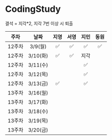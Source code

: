 # CodingStudy
결석 = 지각*2, 
지각 7번 이상 시 퇴출

|주차|날짜|지영|서영|지민|동원|
|--------|:-------:|:-------:|:-------:|:-------:|:-------:|
|12주차|3/9(월)|✅|✅|✅|✅|
|12주차|3/10(화)|✅|✅|지각||
|12주차|3/11(수)|||✅||
|12주차|3/12(목)|||✅||
|12주차|3/13(금)|✅||✅||
|13주차|3/16(월)|||||
|13주차|3/17(화)|||||
|13주차|3/18(수)|||||
|13주차|3/19(목)|||||
|13주차|3/20(금)|||||


